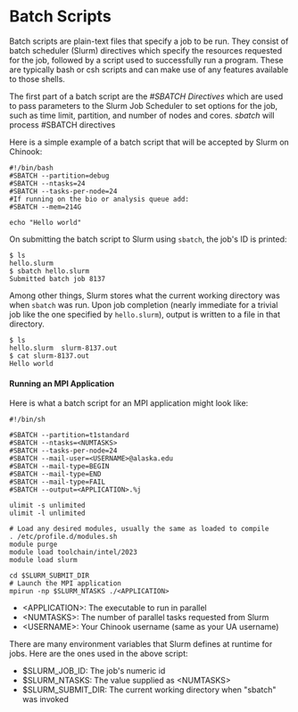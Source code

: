 # Batch Scripts

Batch scripts are plain-text files that specify a job to be run. They consist of batch scheduler \(Slurm\) directives which specify the resources requested for the job, followed by a script used to successfully run a program. These are typically bash or csh scripts and can make use of any features available to those shells.

The first part of a batch script are the _#SBATCH Directives_ which are used to pass parameters to the Slurm Job Scheduler to set options for the job, such as time limit, partition, and number of nodes and cores. _sbatch_ will process #SBATCH directives

Here is a simple example of a batch script that will be accepted by Slurm on Chinook:

```text
#!/bin/bash
#SBATCH --partition=debug
#SBATCH --ntasks=24
#SBATCH --tasks-per-node=24
#If running on the bio or analysis queue add:
#SBATCH --mem=214G

echo "Hello world"
```

On submitting the batch script to Slurm using `sbatch`, the job's ID is printed:

```text
$ ls
hello.slurm
$ sbatch hello.slurm
Submitted batch job 8137
```

Among other things, Slurm stores what the current working directory was when `sbatch` was run. Upon job completion \(nearly immediate for a trivial job like the one specified by `hello.slurm`\), output is written to a file in that directory.

```text
$ ls
hello.slurm  slurm-8137.out
$ cat slurm-8137.out
Hello world
```

#### Running an MPI Application <a id="batch-scripts-mpi"></a>

Here is what a batch script for an MPI application might look like:

```text
#!/bin/sh

#SBATCH --partition=t1standard
#SBATCH --ntasks=<NUMTASKS>
#SBATCH --tasks-per-node=24
#SBATCH --mail-user=<USERNAME>@alaska.edu
#SBATCH --mail-type=BEGIN
#SBATCH --mail-type=END
#SBATCH --mail-type=FAIL
#SBATCH --output=<APPLICATION>.%j

ulimit -s unlimited
ulimit -l unlimited

# Load any desired modules, usually the same as loaded to compile
. /etc/profile.d/modules.sh
module purge
module load toolchain/intel/2023
module load slurm

cd $SLURM_SUBMIT_DIR
# Launch the MPI application
mpirun -np $SLURM_NTASKS ./<APPLICATION>
```

* &lt;APPLICATION&gt;: The executable to run in parallel
* &lt;NUMTASKS&gt;: The number of parallel tasks requested from Slurm
* &lt;USERNAME&gt;: Your Chinook username \(same as your UA username\)

There are many environment variables that Slurm defines at runtime for jobs. Here are the ones used in the above script:

* $SLURM\_JOB\_ID: The job's numeric id
* $SLURM\_NTASKS: The value supplied as &lt;NUMTASKS&gt;
* $SLURM\_SUBMIT\_DIR: The current working directory when "sbatch" was invoked

